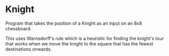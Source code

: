 # Knight

Program that takes the position of a Knight as an input on an 8x8 chessboard.

This uses Warnsdorff's rule which is a heuristic for finding the knight's tour that works when we move the knight to the square that has the fewest destinations onwards. 




